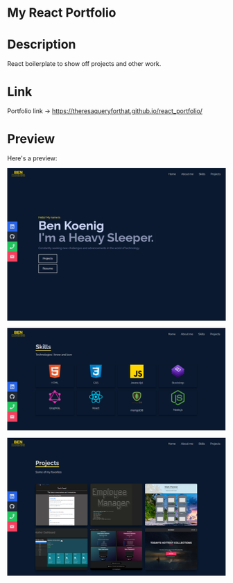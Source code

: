 # My React Portfolio

# Description

React boilerplate to show off projects and other work.

# Link

Portfolio link -> https://theresaqueryforthat.github.io/react_portfolio/

# Preview

Here's a preview:

![](img/demo-1.png)

![](img/demo-2.png)

![](img/demo-3.png)
